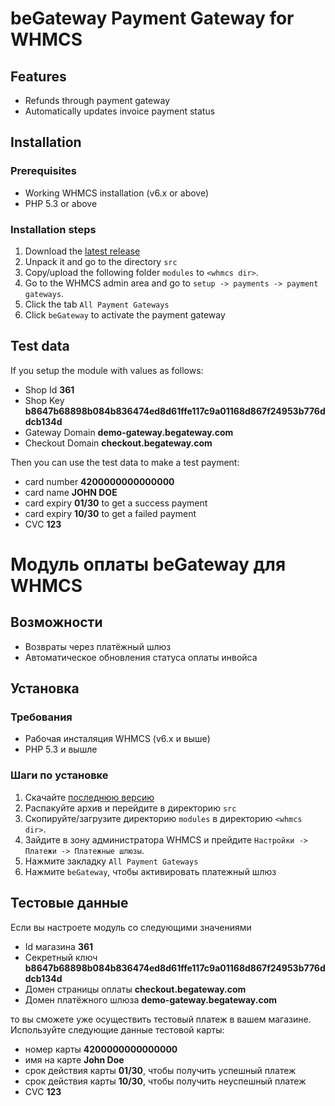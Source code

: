 # beGateway Payment Gateway for WHMCS

## Features

* Refunds through payment gateway
* Automatically updates invoice payment status

## Installation

### Prerequisites

* Working WHMCS installation (v6.x or above)
* PHP 5.3 or above

### Installation steps

1. Download the [latest release](https://github.com/beGateway/whmcs-payment-module/raw/master/begateway.zip)
2. Unpack it and go to the directory `src`
3. Copy/upload the following folder `modules` to `<whmcs dir>`.
4. Go to the WHMCS admin area and go to `setup -> payments -> payment gateways`.
5. Click the tab `All Payment Gateways`
6. Click `beGateway` to activate the payment gateway

## Test data

If you setup the module with values as follows:

  * Shop Id __361__
  * Shop Key __b8647b68898b084b836474ed8d61ffe117c9a01168d867f24953b776ddcb134d__
  * Gateway Domain __demo-gateway.begateway.com__
  * Checkout Domain __checkout.begateway.com__

Then you can use the test data to make a test payment:

* card number __4200000000000000__
* card name __JOHN DOE__
* card expiry __01/30__ to get a success payment
* card expiry __10/30__ to get a failed payment
* CVC __123__

# Модуль оплаты beGateway для WHMCS

## Возможности

* Возвраты через платёжный шлюз
* Автоматическое обновления статуса оплаты инвойса

## Установка

### Требования

* Рабочая инсталяция WHMCS (v6.x и выше)
* PHP 5.3 и вышле

### Шаги по установке

1. Скачайте [последнюю версию](https://github.com/beGateway/whmcs-payment-module/raw/master/begateway.zip)
2. Распакуйте архив и перейдите в директорию `src`
3. Скопируйте/загрузите директорию `modules` в директорию `<whmcs dir>`.
4. Зайдите в зону администратора WHMCS и прейдите `Настройки -> Платежи -> Платежные шлюзы`.
5. Нажмите закладку `All Payment Gateways`
6. Нажмите `beGateway`, чтобы активировать платежный шлюз

## Тестовые данные

Если вы настроете модуль со следующими значениями

  * Id магазина __361__
  * Секретный ключ  __b8647b68898b084b836474ed8d61ffe117c9a01168d867f24953b776ddcb134d__
  * Домен страницы оплаты __checkout.begateway.com__
  * Домен платёжного шлюза __demo-gateway.begateway.com__

то вы сможете уже
осуществить тестовый платеж в вашем магазине. Используйте следующие
данные тестовой карты:

  * номер карты __4200000000000000__
  * имя на карте __John Doe__
  * срок действия карты __01/30__, чтобы получить успешный платеж
  * срок действия карты __10/30__, чтобы получить неуспешный платеж
  * CVC __123__
